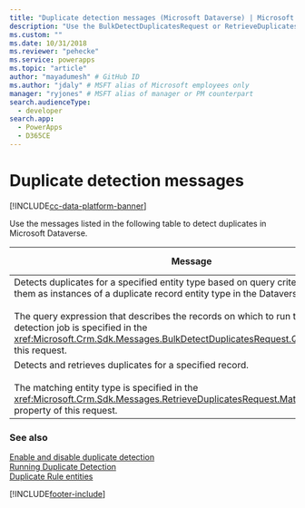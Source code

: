 ```yaml
---
title: "Duplicate detection messages (Microsoft Dataverse) | Microsoft Docs" # Intent and product brand in a unique string of 43-59 chars including spaces
description: "Use the BulkDetectDuplicatesRequest or RetrieveDuplicatesRequest messages to detect duplicates." # 115-145 characters including spaces. This abstract displays in the search result.
ms.custom: ""
ms.date: 10/31/2018
ms.reviewer: "pehecke"
ms.service: powerapps
ms.topic: "article"
author: "mayadumesh" # GitHub ID
ms.author: "jdaly" # MSFT alias of Microsoft employees only
manager: "ryjones" # MSFT alias of manager or PM counterpart
search.audienceType: 
  - developer
search.app: 
  - PowerApps
  - D365CE
---
```

# Duplicate detection messages

[!INCLUDE[cc-data-platform-banner](../../includes/cc-data-platform-banner.md)]

Use the messages listed in the following table to detect duplicates in Microsoft Dataverse.  


|                                                                                                                                                                                                                   Message                                                                                                                                                                                                                   |                                      Web API Operation                                       |                         SDK Assembly                          |
|---------------------------------------------------------------------------------------------------------------------------------------------------------------------------------------------------------------------------------------------------------------------------------------------------------------------------------------------------------------------------------------------------------------------------------------------|----------------------------------------------------------------------------------------------|---------------------------------------------------------------|
| Detects duplicates for a specified entity type based on query criteria and store them as instances of a duplicate record entity type in the Dataverse database.<br /><br /> The query expression that describes the records on which to run the duplicate detection job is specified in the <xref:Microsoft.Crm.Sdk.Messages.BulkDetectDuplicatesRequest.Query> property of this request. | <xref href="Microsoft.Dynamics.CRM.BulkDetectDuplicates?text=BulkDetectDuplicates Action" /> | <xref:Microsoft.Crm.Sdk.Messages.BulkDetectDuplicatesRequest> |
|                                                                                                         Detects and retrieves duplicates for a specified record.<br /><br /> The matching entity type is specified in the <xref:Microsoft.Crm.Sdk.Messages.RetrieveDuplicatesRequest.MatchingEntityName> property of this request.                                                                                                          |  <xref href="Microsoft.Dynamics.CRM.RetrieveDuplicates?text=RetrieveDuplicates Function" />  |  <xref:Microsoft.Crm.Sdk.Messages.RetrieveDuplicatesRequest>  |

### See also  
 [Enable and disable duplicate detection](enable-disable-duplicate-detection.md)  
 [Running Duplicate Detection](run-duplicate-detection.md)   
 [Duplicate Rule entities](duplicaterule-entities.md)<br />


[!INCLUDE[footer-include](../../includes/footer-banner.md)]